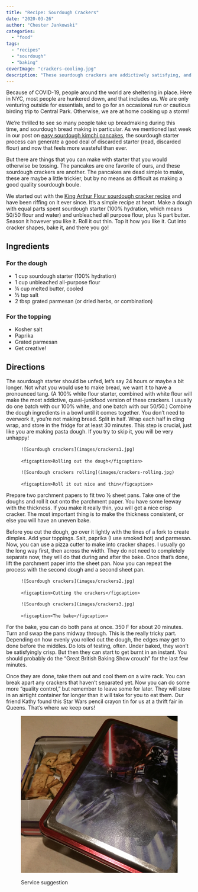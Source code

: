```yaml
---
title: "Recipe: Sourdough Crackers"
date: "2020-03-26"
author: "Chester Jankowski"
categories: 
  - "food"
tags: 
  - "recipes"
  - "sourdough"
  - "baking"
coverImage: "crackers-cooling.jpg"
description: "These sourdough crackers are addictively satisfying, and are another great use for sourdough starter that you might otherwise discard."
---
```


Because of COVID-19, people around the world are sheltering in place. Here in NYC, most people are hunkered down, and that includes us. We are only venturing outside for essentials, and to go for an occasional run or cautious birding trip to Central Park. Otherwise, we are at home cooking up a storm!  

We’re thrilled to see so many people take up breadmaking during this time, and sourdough bread making in particular. As we mentioned last week in our post on [easy sourdough kimchi pancakes](https://www.culturednyc.com/recipe-easy-kimchi-pancakes/), the sourdough starter process can generate a good deal of discarded starter (read, discarded flour) and now that feels more wasteful than ever.  

But there are things that you can make with starter that you would otherwise be tossing. The pancakes are one favorite of ours, and these sourdough crackers are another. The pancakes are dead simple to make, these are maybe a little trickier, but by no means as difficult as making a good quality sourdough boule.  

We started out with the [King Arthur Flour sourdough cracker recipe](https://www.kingarthurflour.com/recipes/sourdough-crackers-recipe) and have been riffing on it ever since. It’s a simple recipe at heart. Make a dough with equal parts spent sourdough starter (100% hydration, which means 50/50 flour and water) and unbleached all purpose flour, plus ¼ part butter. Season it however you like it. Roll it out thin. Top it how you like it. Cut into cracker shapes, bake it, and there you go!  

## Ingredients 

### For the dough 

- 1 cup sourdough starter (100% hydration) 
- 1 cup unbleached all-purpose flour 
- ¼ cup melted butter, cooled 
- ½ tsp salt 
- 2 tbsp grated parmesan (or dried herbs, or combination)

### For the topping 

- Kosher salt 
- Paprika 
- Grated parmesan 
- Get creative! 

## Directions 

The sourdough starter should be unfed, let’s say 24 hours or maybe a bit longer. Not what you would use to make bread, we want it to have a pronounced tang. (A 100% white flour starter, combined with white flour will make the most addictive, quasi-junkfood version of these crackers. I usually do one batch with our 100% white, and one batch with our 50/50.) Combine the dough ingredients in a bowl until it comes together. You don’t need to overwork it, you’re not making bread. Split in half. Wrap each half in cling wrap, and store in the fridge for at least 30 minutes. This step is crucial, just like you are making pasta dough. If you try to skip it, you will be very unhappy! 

<div class="two-column">

<figure>

    ![Sourdough crackers](images/crackers1.jpg)

    <figcaption>Rolling out the dough</figcaption>

</figure>
    
<figure>

    ![Sourdough crackers rolling](images/crackers-rolling.jpg)

    <figcaption>Roll it out nice and thin</figcaption>

</figure>

</div>

Prepare two parchment papers to fit two ½ sheet pans. Take one of the doughs and roll it out onto the parchment paper. You have some leeway with the thickness. If you make it really thin, you will get a nice crisp cracker. The most important thing is to make the thickness consistent, or else you will have an uneven bake. 

Before you cut the dough, go over it lightly with the tines of a fork to create dimples. Add your toppings. Salt, paprika (I use smoked hot) and parmesan. Now, you can use a pizza cutter to make into cracker shapes. I usually go the long way first, then across the width. They do not need to completely separate now, they will do that during and after the bake. Once that’s done, lift the parchment paper into the sheet pan. Now you can repeat the process with the second dough and a second sheet pan. 

<figure>

    ![Sourdough crackers](images/crackers2.jpg)

    <figcaption>Cutting the crackers</figcaption>

</figure>
    
<figure>

    ![Sourdough crackers](images/crackers3.jpg)

    <figcaption>The bake</figcaption>

</figure>

For the bake, you can do both pans at once. 350 F for about 20 minutes. Turn and swap the pans midway through. This is the really tricky part. Depending on how evenly you rolled out the dough, the edges may get to done before the middles. Do lots of testing, often. Under baked, they won’t be satisfyingly crisp. But then they can start to get burnt in an instant. You should probably do the “Great British Baking Show crouch” for the last few minutes. 

Once they are done, take them out and cool them on a wire rack. You can break apart any crackers that haven’t separated yet. Now you can do some more “quality control,” but remember to leave some for later. They will store in an airtight container for longer than it will take for you to eat them. Our friend Kathy found this Star Wars pencil crayon tin for us at a thrift fair in Queens. That’s where we keep ours!

<figure>

  ![Sourdough crackers](images/crackers4.jpg)

  <figcaption>Service suggestion</figcaption>

</figure>
